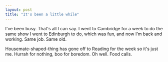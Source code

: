 ```yaml
---
layout: post
title: "It's been a little while"
---
```

I've been busy. That's all I can say. I went to Cambridge for a week to do the
same show I went to Edinburgh to do, which was fun, and now I'm back and
working. Same job. Same old.

Housemate-shaped-thing has gone off to Reading for the week so it's just me.
Hurrah for nothing, boo for boredom. Oh well. Food calls.
